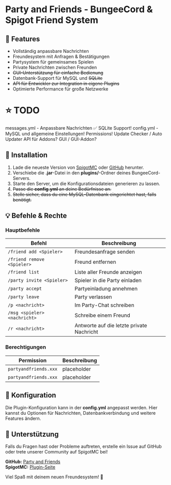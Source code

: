 # Party and Friends - BungeeCord & Spigot Friend System

## 🌟 Features

- Vollständig anpassbare Nachrichten
- Freundesystem mit Anfragen & Bestätigungen
- Partysystem für gemeinsames Spielen
- Private Nachrichten zwischen Freunden
- ~~GUI-Unterstützung für einfache Bedienung~~
- Datenbank-Support für MySQL und  ~~SQLite~~
- ~~API für Entwickler zur Integration in eigene Plugins~~
- Optimierte Performance für große Netzwerke

# ⭐ TODO

messages.yml - Anpassbare Nachrichten ✅
SQLite Support!
config.yml - MySQL und allgemeine Einstellungen!
Permissions!
Update Checker / Auto Updater
API für Addons?
GUI / GUI-Addon?


## 📝 Installation

1. Lade die neueste Version von [SpigotMC](https://www.spigotmc.org/resources/party-friends.123475/) oder [GitHub](https://github.com/crackscout123/PartyAndFriends) herunter.
2. Verschiebe die **.jar**-Datei in den **plugins/**-Ordner deines BungeeCord-Servers.
3. Starte den Server, um die Konfigurationsdateien generieren zu lassen.
4. ~~Passe die **config.yml** an deine Bedürfnisse an.~~
5. ~~Stelle sicher, dass du eine MySQL-Datenbank eingerichtet hast, falls benötigt.~~

## 💡 Befehle & Rechte

### Hauptbefehle
| Befehl | Beschreibung |
|--------|-------------|
| `/friend add <Spieler>` | Freundesanfrage senden |
| `/friend remove <Spieler>` | Freund entfernen |
| `/friend list` | Liste aller Freunde anzeigen |
| `/party invite <Spieler>` | Spieler in die Party einladen |
| `/party accept` | Partyeinladung annehmen |
| `/party leave` | Party verlassen |
| `/p <nachricht>` | Im Party-Chat schreiben |
| `/msg <spieler> <nachricht>` | Schreibe einem Freund |
| `/r <nachricht>` | Antworte auf die letzte private Nachricht |

### Berechtigungen
| Permission | Beschreibung |
|------------|-------------|
| `partyandfriends.xxx` | placeholder |
| `partyandfriends.xxx` | placeholder |

## 🔧 Konfiguration

Die Plugin-Konfiguration kann in der **config.yml** angepasst werden. Hier kannst du Optionen für Nachrichten, Datenbankverbindung und weitere Features ändern.

## 💌 Unterstützung

Falls du Fragen hast oder Probleme auftreten, erstelle ein Issue auf GitHub oder trete unserer Community auf SpigotMC bei!

**GitHub:** [Party and Friends](https://github.com/crackscout123/PartyAndFriends)  
**SpigotMC:** [Plugin-Seite](https://www.spigotmc.org/resources/party-friends.123475/)

Viel Spaß mit deinem neuen Freundesystem! 🚀
